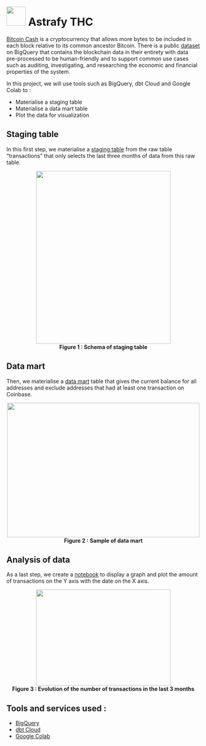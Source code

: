 # <img src="https://user-images.githubusercontent.com/79513906/198054530-29587267-0d44-43bf-a90f-b29a4b27b3e8.png" width="50" height="50"> Astrafy THC

[Bitcoin Cash](https://bitcoincash.org/) is a cryptocurrency that allows more bytes to be included in each block relative to its common ancestor Bitcoin. There is a public [dataset](https://console.cloud.google.com/marketplace/product/bitcoin-cash/crypto-bitcoin-cash) on BigQuery that contains the blockchain data in their entirety with data pre-processed to be human-friendly and to support common use cases such as auditing, investigating, and researching the economic and financial properties of the system.

In this project, we will use tools such as BigQuery, dbt Cloud and Google Colab to :
- Materialise a staging table
- Materialise a data mart table
- Plot the data for visualization

## Staging table

In this first step, we materialise a [staging table](https://github.com/NawfelBC/astrafy-thc/blob/main/models/staging_table.sql) from the raw table “transactions” that only selects the last three months of data from this raw table.

<p align="center">
<img src="https://user-images.githubusercontent.com/79513906/198061119-b6084019-ee64-4c43-b178-2ce829dd8452.PNG" width="350" height="450">
<br><strong>Figure 1 : Schema of staging table</br></strong>
</p>

## Data mart

Then, we materialise a [data mart](https://github.com/NawfelBC/astrafy-thc/blob/main/models/data_mart.sql) table that gives the current balance for all addresses and exclude addresses that had at least one transaction on Coinbase.

<p align="center">
<img src="https://user-images.githubusercontent.com/79513906/198061114-1f0d37e2-321d-43e9-8b2c-2539da9ab3e0.PNG" width="500" height="350">
<br><strong>Figure 2 : Sample of data mart</br></strong>
</p>

## Analysis of data

As a last step, we create a [notebook](https://github.com/NawfelBC/astrafy-thc/blob/main/Bitcoin_transactions_analysis.ipynb) to display a graph and plot the amount of transactions on the Y axis with the date on the X axis.

<p align="center">
<img src="https://user-images.githubusercontent.com/79513906/198061117-01b64e0b-ef62-409d-bda4-3193caa0235b.PNG" width="350" height="250">
<br><strong>Figure 3 : Evolution of the number of transactions in the last 3 months</br></strong>
</p>

## Tools and services used :
- [BigQuery](https://cloud.google.com/bigquery)  
- [dbt Cloud](https://www.getdbt.com/product/what-is-dbt/)  
- [Google Colab](https://colab.research.google.com/)
